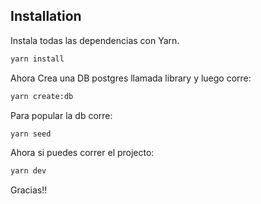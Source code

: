 ## Installation

Instala todas las dependencias con Yarn.

```bash
yarn install
```
Ahora Crea una DB postgres llamada library y luego corre: 
```bash
yarn create:db
```
Para popular la db corre:
```bash
yarn seed
```
Ahora si puedes correr el projecto:
```bash
yarn dev
```
Gracias!!



